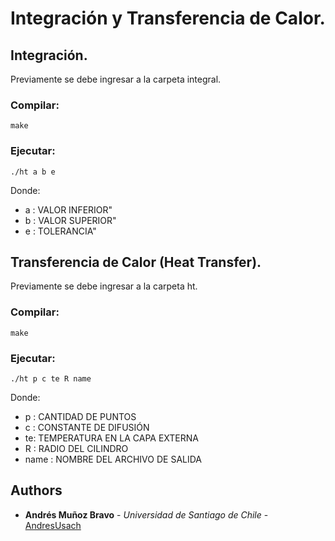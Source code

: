 # Integración y Transferencia de Calor.

## Integración.
Previamente se debe ingresar a la carpeta integral.
### Compilar: 
```
make
```

### Ejecutar:
```
./ht a b e
```
Donde: 
* a : VALOR INFERIOR" 
* b : VALOR SUPERIOR"
* e : TOLERANCIA" 

## Transferencia de Calor (Heat Transfer).
Previamente se debe ingresar a la carpeta ht.
### Compilar: 
```
make
```

### Ejecutar:
```
./ht p c te R name
```
Donde: 
* p : CANTIDAD DE PUNTOS 
* c : CONSTANTE DE DIFUSIÓN
* te: TEMPERATURA EN LA CAPA EXTERNA
* R : RADIO DEL CILINDRO
* name : NOMBRE DEL ARCHIVO DE SALIDA


## Authors

* **Andrés Muñoz Bravo** - *Universidad de Santiago de Chile* - [AndresUsach](https://github.com/AndresUsach)
